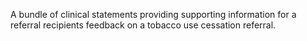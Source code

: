 A bundle of clinical statements providing supporting information for a referral recipients feedback on a tobacco use cessation referral.